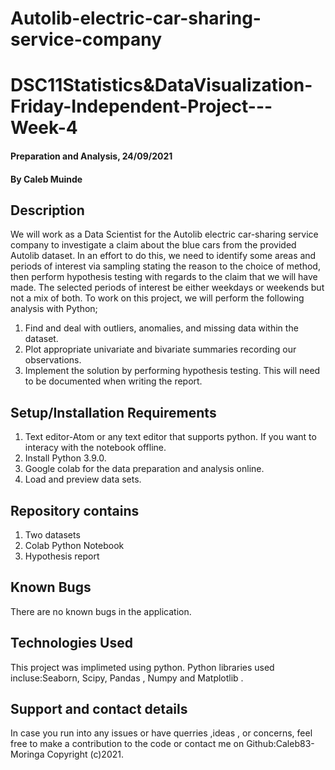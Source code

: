 # Autolib-electric-car-sharing-service-company
# DSC11Statistics&DataVisualization-Friday-Independent-Project---Week-4

#### Preparation and Analysis, 24/09/2021

#### By Caleb Muinde

## Description
We will work as a Data Scientist for the Autolib electric car-sharing service company to investigate a claim about the blue cars from the provided Autolib dataset.  In an effort to do this, we need to identify some areas and periods of interest via sampling stating the reason to the choice of method, then perform hypothesis testing with regards to the claim that we will have made. The selected periods of interest be either weekdays or weekends but not a mix of both. To work on this project, we will perform the following analysis with Python;  

1. Find and deal with outliers, anomalies, and missing data within the dataset. 
2. Plot appropriate univariate and bivariate summaries recording our observations. 
3. Implement the solution by performing hypothesis testing. This will need to be documented     when writing the report. 

## Setup/Installation Requirements
1. Text editor-Atom or any text editor that supports python. If you want to interacy with the notebook offline.
2. Install Python 3.9.0.
3. Google colab for the data preparation and analysis online.
4. Load and preview data sets.

## Repository contains
1. Two datasets
2. Colab Python Notebook
3. Hypothesis report

## Known Bugs
There are no known bugs in the application.

## Technologies Used
This project was implimeted using python. Python libraries used incluse:Seaborn, Scipy, Pandas , Numpy and Matplotlib .

## Support and contact details
In case you run into any issues or have querries ,ideas , or concerns, feel free to make a contribution to the code or contact me on Github:Caleb83-Moringa Copyright (c)2021.
